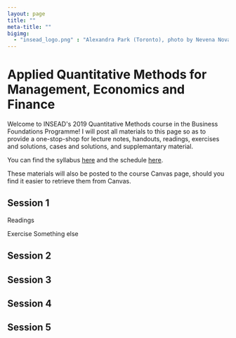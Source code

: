 ```yaml
---
layout: page 
title: ""
meta-title: ""
bigimg:
  - "insead_logo.png" : "Alexandra Park (Toronto), photo by Nevena Novakovic (2017)"
---
```


# Applied Quantitative Methods for Management, Economics and Finance

Welcome to INSEAD's 2019 Quantitative Methods course in the Business Foundations Programme! I will post all materials to this page so as to provide a one-stop-shop for lecture notes, handouts, readings, exercises and solutions, cases and solutions, and supplemantary material.  

You can find the syllabus [here](001qm_syllabus_babic.pdf) and the schedule [here](002qm_schedule_babic.pdf).

These materials will also be posted to the course Canvas page, should you find it easier to retrieve them from Canvas. 
 

## Session 1 
Readings 

Exercise 
Something else

## Session 2

## Session 3

## Session 4

## Session 5





